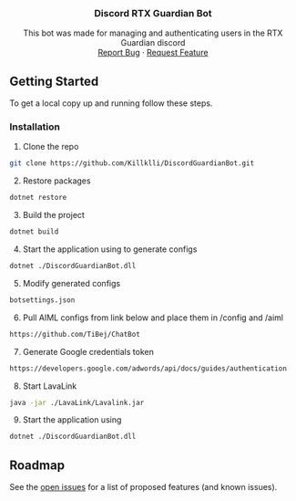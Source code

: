 <br />
<p align="center">
  <h3 align="center">Discord RTX Guardian Bot</h3>

  <p align="center">
    This bot was made for managing and authenticating users in the RTX Guardian discord
    <br />
    <a href="https://github.com/Killklli/DiscordGuardianBot/issues">Report Bug</a>
    ·
    <a href="https://github.com/Killklli/DiscordGuardianBot/issues">Request Feature</a>
  </p>
</p>

<!-- GETTING STARTED -->
## Getting Started

To get a local copy up and running follow these steps.

### Installation
 
1. Clone the repo
```sh
git clone https://github.com/Killklli/DiscordGuardianBot.git
```
2. Restore packages
```sh
dotnet restore
```
3. Build the project
```sh
dotnet build
```
4. Start the application using to generate configs
```sh
dotnet ./DiscordGuardianBot.dll
```
5. Modify generated configs
```sh
botsettings.json
```
6. Pull AIML configs from link below and place them in /config and /aiml
```sh
https://github.com/TiBej/ChatBot
```
7. Generate Google credentials token
```sh
https://developers.google.com/adwords/api/docs/guides/authentication
```
8. Start LavaLink
```sh
java -jar ./LavaLink/Lavalink.jar
```
9. Start the application using
```sh
dotnet ./DiscordGuardianBot.dll
```


<!-- ROADMAP -->
## Roadmap

See the [open issues](https://github.com/Killklli/DiscordGuardianBot/issues) for a list of proposed features (and known issues).